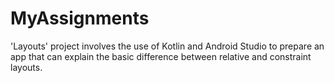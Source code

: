 # MyAssignments
 'Layouts' project involves the use of Kotlin and Android Studio to prepare an app that can explain the basic difference between relative and constraint layouts.
